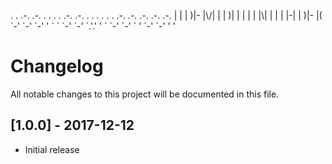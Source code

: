 <p>
. . .-. .-. .  . . .   .-. .-. . . . . . .   .-. .-. .-. .-. .-.    
| | |  )|-  |\/|  |    |  )| | | | | |\| |   | | |-| |  )|-  |(       
`-' `-' `-' '  `  `    `-' `-' `.'.' ' ` `-' `-' ` ' `-' `-' ' '       
</p>

# Changelog
All notable changes to this project will be documented in this file.

## [1.0.0] - 2017-12-12
- Initial release
